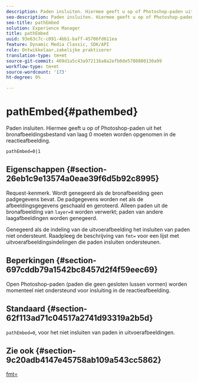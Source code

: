 ```yaml
---
description: Paden insluiten. Hiermee geeft u op of Photoshop-paden uit het bronafbeeldingsbestand van laag 0 moeten worden opgenomen in de reactieafbeelding.
seo-description: Paden insluiten. Hiermee geeft u op of Photoshop-paden uit het bronafbeeldingsbestand van laag 0 moeten worden opgenomen in de reactieafbeelding.
seo-title: pathEmbed
solution: Experience Manager
title: pathEmbed
uuid: 93e63c7c-c091-4bb1-baff-45706fd611ea
feature: Dynamic Media Classic, SDK/API
role: Ontwikkelaar,zakelijke praktiserer
translation-type: tm+mt
source-git-commit: 469d1a5c43a972116a8a2efb0de5708800130a99
workflow-type: tm+mt
source-wordcount: '173'
ht-degree: 0%

---
```



# pathEmbed{#pathembed}

Paden insluiten. Hiermee geeft u op of Photoshop-paden uit het bronafbeeldingsbestand van laag 0 moeten worden opgenomen in de reactieafbeelding.

`pathEmbed=0|1`

## Eigenschappen {#section-26eb1c9e13574a0eae39f6d5b92c8995}

Request-kenmerk. Wordt genegeerd als de bronafbeelding geen padgegevens bevat. De padgegevens worden net als de afbeeldingsgegevens geschaald en geroteerd. Alleen paden uit de bronafbeelding van `layer=0` worden verwerkt; paden van andere laagafbeeldingen worden genegeerd.

Genegeerd als de indeling van de uitvoerafbeelding het insluiten van paden niet ondersteunt. Raadpleeg de beschrijving van `fmt=` voor een lijst met uitvoerafbeeldingsindelingen die paden insluiten ondersteunen.

## Beperkingen {#section-697cddb79a1542bc8457d2f4f59eec69}

Open Photoshop-paden (paden die geen gesloten lussen vormen) worden momenteel niet ondersteund voor insluiting in de reactieafbeelding.

## Standaard {#section-62f113ad71c04517a2741d93319a2b5d}

`pathEmbed=0`, voor het niet insluiten van paden in uitvoerafbeeldingen.

## Zie ook {#section-9c20adb4147e45758ab109a543cc5862}

[fmt=](../../../../../is-api/http-ref/image-serving-api-ref/c-http-protocol-reference/c-command-reference/r-is-http-fmt.md#reference-cdf10043423b45ba9fe15157fb3ae37a)
